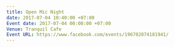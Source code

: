 ```yaml
---
title: Open Mic Night
date: 2017-07-04 10:40:00 +07:00
Event date: 2017-07-04 00:00:00 +07:00
Venue: Tranquil Cafe
Event URL: https://www.facebook.com/events/196782874181941/
---
```


